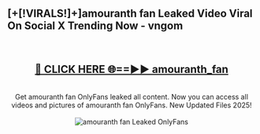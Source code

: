 <h2>[+[!VIRALS!]+]amouranth fan Leaked Video Viral On Social X Trending Now - vngom</h2>
<br>
<div align="center">
<h2><a href="https://libra.edu.pl?amouranth_fan" rel="nofollow">🔴 CLICK HERE 🌐==►► amouranth_fan</a></h2>
<br>
Get amouranth fan OnlyFans leaked all content. Now you can access all videos and pictures of amouranth fan OnlyFans. New Updated Files 2025!
<br>
<br>
<a href="https://libra.edu.pl?amouranth_fan" rel="nofollow" data-target="animated-image.originalLink"><img src="https://i.ibb.co.com/WyWwxjT/player-gif2.gif" alt="amouranth fan Leaked OnlyFans" style="max-width: 100%; display: inline-block;" data-target="animated-image.originalImage"></a>
</div>
<br>